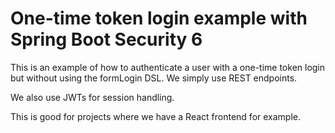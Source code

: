 # One-time token login example with Spring Boot Security 6

This is an example of how to authenticate a user with a one-time token login
but without using the formLogin DSL. We simply use REST endpoints.

We also use JWTs for session handling.

This is good for projects where we have a React frontend for example.

